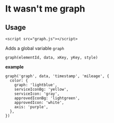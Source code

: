 # It wasn't me graph

## Usage

```
<script src="graph.js"></script>
```

Adds a global variable `graph`

```
graph(elementId, data, xKey, yKey, style)
```

**example**

```
graph('graph', data, 'timestamp', 'mileage', {
  color: {
    graph: 'lightblue',
    serviceIconBg: 'yellow',
    serviceIcon: 'gray',
    approvedIconBg: 'lightgreen',
    approvedIcon: 'white',
    axis: 'purple',
  },
})
```


